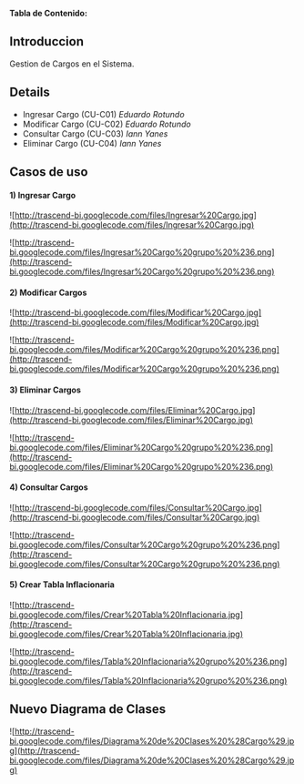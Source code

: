 **Tabla de Contenido:**


## Introduccion ##

Gestion de Cargos en el Sistema.


## Details ##
  * Ingresar Cargo (CU-C01) _Eduardo Rotundo_
  * Modificar Cargo (CU-C02) _Eduardo Rotundo_
  * Consultar Cargo (CU-C03) _Iann Yanes_
  * Eliminar Cargo (CU-C04) _Iann Yanes_

## Casos de uso ##

#### **1) Ingresar Cargo** ####

![http://trascend-bi.googlecode.com/files/Ingresar%20Cargo.jpg](http://trascend-bi.googlecode.com/files/Ingresar%20Cargo.jpg)

![http://trascend-bi.googlecode.com/files/Ingresar%20Cargo%20grupo%20%236.png](http://trascend-bi.googlecode.com/files/Ingresar%20Cargo%20grupo%20%236.png)



#### **2) Modificar Cargos** ####

![http://trascend-bi.googlecode.com/files/Modificar%20Cargo.jpg](http://trascend-bi.googlecode.com/files/Modificar%20Cargo.jpg)

![http://trascend-bi.googlecode.com/files/Modificar%20Cargo%20grupo%20%236.png](http://trascend-bi.googlecode.com/files/Modificar%20Cargo%20grupo%20%236.png)



#### **3) Eliminar Cargos** ####

![http://trascend-bi.googlecode.com/files/Eliminar%20Cargo.jpg](http://trascend-bi.googlecode.com/files/Eliminar%20Cargo.jpg)

![http://trascend-bi.googlecode.com/files/Eliminar%20Cargo%20grupo%20%236.png](http://trascend-bi.googlecode.com/files/Eliminar%20Cargo%20grupo%20%236.png)



#### **4) Consultar Cargos** ####

![http://trascend-bi.googlecode.com/files/Consultar%20Cargo.jpg](http://trascend-bi.googlecode.com/files/Consultar%20Cargo.jpg)

![http://trascend-bi.googlecode.com/files/Consultar%20Cargo%20grupo%20%236.png](http://trascend-bi.googlecode.com/files/Consultar%20Cargo%20grupo%20%236.png)



#### **5) Crear Tabla Inflacionaria** ####

![http://trascend-bi.googlecode.com/files/Crear%20Tabla%20Inflacionaria.jpg](http://trascend-bi.googlecode.com/files/Crear%20Tabla%20Inflacionaria.jpg)

![http://trascend-bi.googlecode.com/files/Tabla%20Inflacionaria%20grupo%20%236.png](http://trascend-bi.googlecode.com/files/Tabla%20Inflacionaria%20grupo%20%236.png)

## Nuevo Diagrama de Clases ##
![http://trascend-bi.googlecode.com/files/Diagrama%20de%20Clases%20%28Cargo%29.jpg](http://trascend-bi.googlecode.com/files/Diagrama%20de%20Clases%20%28Cargo%29.jpg)